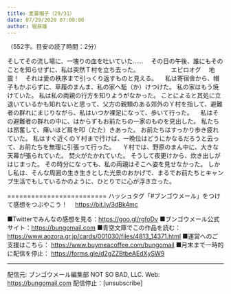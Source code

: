 ```yaml
---
title: 麦藁帽子（29/31）
date: 07/29/2020 07:00:00
author: 堀辰雄
---
```


（552字。目安の読了時間：2分）

そしてその流し場に、一塊りの血を吐いていた……
　その日の午後、誰にもそのことを知らせずに、私は突然Ｔ村を立ち去った。
　　　　　エピロオグ
　地震！　それは愛の秩序まで引っくり返すものと見える。
　私は寄宿舎から、帽子もかぶらずに、草履のまんま、私の家へ駈（か）けつけた。
私の家はもう焼けていた。
私は私の両親の行方を知りようがなかった。
ことによると其処に立退いているかも知れないと思って、父方の親類のある郊外のＹ村を指して、避難者の群れにまじりながら、私はいつか裸足になって、歩いて行った。
　私はその避難者の群れの中に、はからずもお前たちの一家のものを見出した。
私たちは昂奮して、痛いほど肩を叩（たた）きあった。
お前たちはすっかり歩き疲れていた。
私はすぐ近くのＹ村まで行けば、一晩位はどうにかなるだろうと云って、お前たちを無理に引張って行った。
　Ｙ村では、野原のまん中に、大きな天幕が張られていた。
焚火がたかれていた。
そうして夜更けから、炊き出しがはじまった。
その時分になっても、私の両親はそこへ姿を見せなかった。
しかし私は、そんな周囲の生き生きとした光景のおかげで、まるでお前たちとキャンプ生活でもしているかのように、ひとりでに心が浮き立った。

=========================
ハッシュタグ「#ブンゴウメール」をつけて感想をつぶやこう！　
https://bit.ly/3dBk4mc

■Twitterでみんなの感想を見る：https://goo.gl/rgfoDv
■ブンゴウメール公式サイト：https://bungomail.com
■青空文庫でこの作品を読む：https://www.aozora.gr.jp/cards/001030/files/4813_14371.html
■運営へのご支援はこちら： https://www.buymeacoffee.com/bungomail
■月末まで一時的に配信を停止： https://forms.gle/d2gZZBtbeAEdXySW9

-------
配信元: ブンゴウメール編集部
NOT SO BAD, LLC.
Web: https://bungomail.com
配信停止：[unsubscribe]

